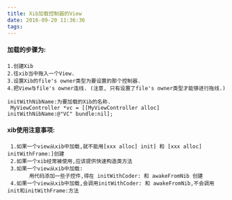 ```yaml
---
title: Xib加载控制器的View
date: 2016-09-20 11:36:36
tags:
---
```



####	加载的步骤为:
	1.创建Xib
	2.往xib当中拖入一个View.
	3.设置Xib的file's owner类型为要设置的那个控制器.
	4.把View与file's owner连线.	(注意, 只有设置了file's owner类型才能够进行拖线.)
	
	initWithNibName:为要加载的Xib的名称.
	 MyViewController *vc = [[MyViewController alloc] initWithNibName:@"VC" bundle:nil];
	 
	 
####	xib使用注意事项:
	 1.如果一个view从xib中加载,就不能用[xxx alloc] init] 和 [xxx alloc] initWithFrame:]创建
	 2.如果一个xib经常被使用,应该提供快速构造类方法
	 3.如果一个view从xib中加载:
           用代码添加一些子控件,得在 initWithCoder: 和 awakeFromNib 创建
     4.如果一个view从xib中加载,会调用initWithCoder: 和 awakeFromNib,不会调用init和initWithFrame:方法